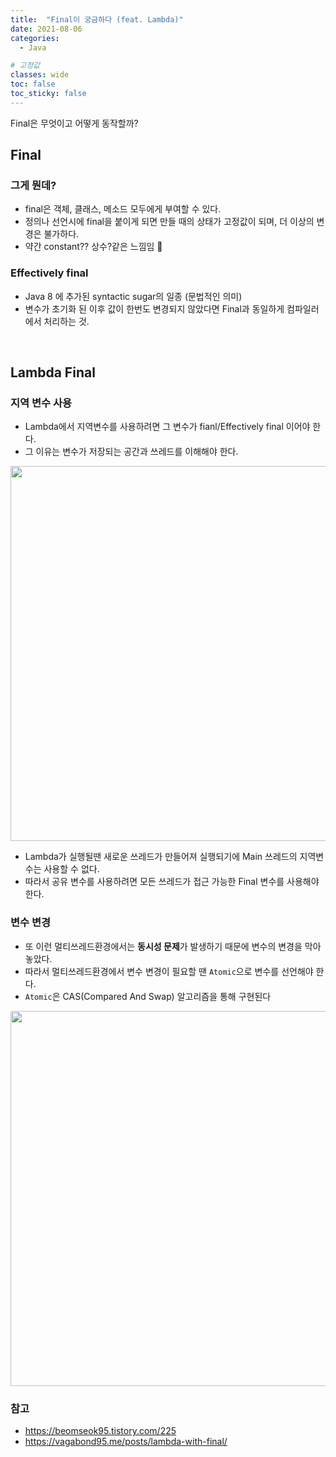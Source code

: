 ```yaml
---
title:  "Final이 궁금하다 (feat. Lambda)"
date: 2021-08-06
categories:
  - Java

# 고정값
classes: wide
toc: false
toc_sticky: false
---
```


Final은 무엇이고 어떻게 동작할까?

## Final

### 그게 뭔데?

- final은 객체, 클래스, 메소드 모두에게 부여할 수 있다.
- 정의나 선언시에 final을 붙이게 되면 만들 때의 상태가 고정값이 되며, 더 이상의 변경은 불가하다.
- 약간 constant?? 상수?같은 느낌임 🤔

### Effectively final

- Java 8 에 추가된 syntactic sugar의 일종 (문법적인 의미)
- 변수가 초기화 된 이후 값이 한번도 변경되지 않았다면 Final과 동일하게 컴파일러에서 처리하는 것.

<br>

## Lambda Final

### 지역 변수 사용

- Lambda에서 지역변수를 사용하려면 그 변수가 fianl/Effectively final 이어야 한다.
- 그 이유는 변수가 저장되는 공간과 쓰레드를 이해해야 한다.

<image width="600" src="https://user-images.githubusercontent.com/71180414/128594266-72a3ecff-fd8a-434b-a4b3-57fa0e3f1cfa.png"/>

- Lambda가 실행될땐 새로운 쓰레드가 만들어져 실행되기에 Main 쓰레드의 지역변수는 사용할 수 없다.
- 따라서 공유 변수를 사용하려면 모든 쓰레드가 접근 가능한 Final 변수를 사용해야한다.

### 변수 변경

- 또 이런 멀티쓰레드환경에서는 **동시성 문제**가 발생하기 때문에 변수의 변경을 막아놓았다.
- 따라서 멀티쓰레드환경에서 변수 변경이 필요할 땐 `Atomic`으로 변수를 선언해야 한다.
- `Atomic`은 CAS(Compared And Swap) 알고리즘을 통해 구현된다

<image width="600" src="https://user-images.githubusercontent.com/71180414/128595146-f9910bb9-0e00-4b37-9908-9d10832b043a.png"/>


<br>

### 참고

- https://beomseok95.tistory.com/225
- https://vagabond95.me/posts/lambda-with-final/

